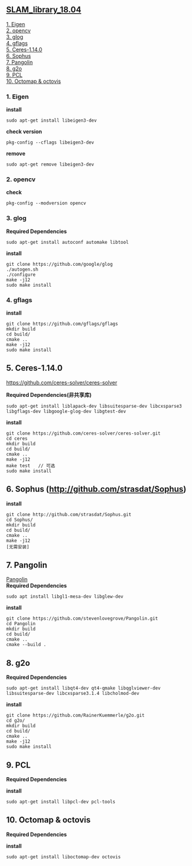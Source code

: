## [SLAM_library_18.04](#slam_library) 
[1. Eigen](#1-eigen)  
[2. opencv](#2-opencv)  
[3. glog](#3-glog)  
[4. gflags](#4-gflags)  
[5. Ceres-1.14.0](#5-ceres-1140)  
[6. Sophus](#6-sophus---httpgithubcomstrasdatsophus)  
[7. Pangolin](#7-pangolin)  
[8. g2o](#8-g2o)  
[9. PCL](#9-pcl)  
[10. Octomap & octovis](#10-octomap--octovis)  


### 1. Eigen
**install**  
```
sudo apt-get install libeigen3-dev
```
**check version**  
```
pkg-config --cflags libeigen3-dev
```  
**remove**  
```
sudo apt-get remove libeigen3-dev
```  

### 2. opencv

**check**  
```
pkg-config --modversion opencv
```


### 3. glog
**Required Dependencies**
```
sudo apt-get install autoconf automake libtool
```

**install**
```
git clone https://github.com/google/glog
./autogen.sh
./configure
make -j12
sudo make install
```

### 4. gflags

**install**
```
git clone https://github.com/gflags/gflags
mkdir build
cd build/
cmake ..
make -j12
sudo make install
```

## 5. Ceres-1.14.0

https://github.com/ceres-solver/ceres-solver

**Required Dependencies(非共享库)**
```
sudo apt-get install liblapack-dev libsuitesparse-dev libcxsparse3 libgflags-dev libgoogle-glog-dev libgtest-dev
```

**install**
```
git clone https://github.com/ceres-solver/ceres-solver.git
cd ceres
mkdir build
cd build/
cmake ..
make -j12
make test	// 可选
sudo make install
```

## 6. Sophus   (http://github.com/strasdat/Sophus)

**install**
```
git clone http://github.com/strasdat/Sophus.git
cd Sophus/
mkdir build
cd build/
cmake ..
make -j12
[无需安装]
```

## 7. Pangolin
[Pangolin](https://github.com/stevenlovegrove/Pangolin)  
**Required Dependencies**
```
sudo apt install libgl1-mesa-dev libglew-dev
```

**install**
```
git clone https://github.com/stevenlovegrove/Pangolin.git
cd Pangolin
mkdir build
cd build/
cmake ..
cmake --build .
```

## 8. g2o
**Required Dependencies**
```
sudo apt-get install libqt4-dev qt4-qmake libqglviewer-dev libsuitesparse-dev libcxsparse3.1.4 libcholmod-dev
```

**install**
```
git clone https://github.com/RainerKuemmerle/g2o.git
cd g2o/
mkdir build
cd build/
cmake ..
make -j12
sudo make install
```

## 9. PCL
**Required Dependencies**

**install**
```
sudo apt-get install libpcl-dev pcl-tools
```


## 10. Octomap & octovis
**Required Dependencies**

**install**
```
sudo apt-get install liboctomap-dev octovis
```
